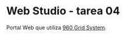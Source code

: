 # Web Studio - tarea 04
Portal Web que utiliza [960 Grid System](https://github.com/nathansmith/960-grid-system/).
